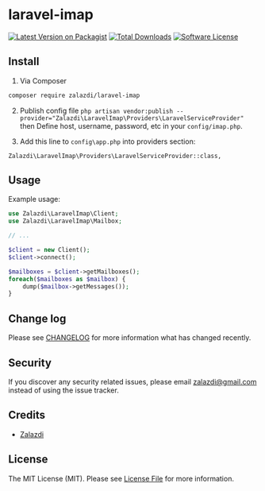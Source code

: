 # laravel-imap

[![Latest Version on Packagist][ico-version]][link-packagist]
[![Total Downloads][ico-downloads]][link-downloads]
[![Software License][ico-license]](LICENSE.md)

## Install

1. Via Composer

``` bash
composer require zalazdi/laravel-imap
```

2. Publish config file `php artisan vendor:publish --provider="Zalazdi\LaravelImap\Providers\LaravelServiceProvider"` then Define host, username, password, etc in your `config/imap.php`.


3. Add this line to `config\app.php` into providers section:
```
Zalazdi\LaravelImap\Providers\LaravelServiceProvider::class,
```

## Usage

Example usage: 

```php
use Zalazdi\LaravelImap\Client;
use Zalazdi\LaravelImap\Mailbox;

// ...

$client = new Client();
$client->connect();

$mailboxes = $client->getMailboxes();
foreach($mailboxes as $mailbox) {
    dump($mailbox->getMessages());
}
```

## Change log

Please see [CHANGELOG](CHANGELOG.md) for more information what has changed recently.

## Security

If you discover any security related issues, please email zalazdi@gmail.com instead of using the issue tracker.

## Credits

- [Zalazdi](http://github.com/zalazdi)

## License

The MIT License (MIT). Please see [License File](LICENSE.md) for more information.

[ico-version]: https://img.shields.io/packagist/v/zalazdi/laravel-imap.svg?style=flat-square
[ico-license]: https://img.shields.io/badge/license-MIT-brightgreen.svg?style=flat-square
[ico-travis]: https://img.shields.io/travis/zalazdi/laravel-imap/master.svg?style=flat-square
[ico-scrutinizer]: https://img.shields.io/scrutinizer/coverage/g/zalazdi/laravel-imap.svg?style=flat-square
[ico-code-quality]: https://img.shields.io/scrutinizer/g/zalazdi/laravel-imap.svg?style=flat-square
[ico-downloads]: https://img.shields.io/packagist/dt/zalazdi/laravel-imap.svg?style=flat-square

[link-packagist]: https://packagist.org/packages/zalazdi/laravel-imap
[link-travis]: https://travis-ci.org/zalazdi/laravel-imap
[link-scrutinizer]: https://scrutinizer-ci.com/g/zalazdi/laravel-imap/code-structure
[link-code-quality]: https://scrutinizer-ci.com/g/zalazdi/laravel-imap
[link-downloads]: https://packagist.org/packages/zalazdi/laravel-imap
[link-author]: https://github.com/zalazdi
